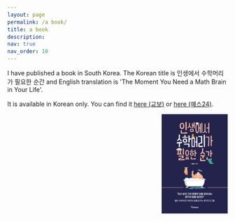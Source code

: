 ```yaml
---
layout: page
permalink: /a book/
title: a book
description:
nav: true
nav_order: 10
---
```


I have published a book in South Korea. The Korean title is 인생에서 수학머리가 필요한 순간 and English translation is 'The Moment You Need a Math Brain in Your Life'.

It is available in Korean only. You can find it <a href="http://www.kyobobook.co.kr/product/detailViewKor.laf?mallGb=KOR&ejkGb=KOR&barcode=9791158511418">here (교보)</a> or <a href="http://www.yes24.com/Product/Goods/76655076">here (예스24)</a>.

<p align="right">
  <img src="/assets/img/Book.png" alt="My book" width="30%">
</p>
